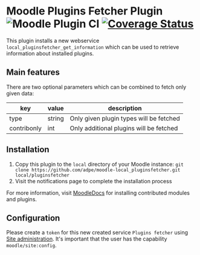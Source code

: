 # Moodle Plugins Fetcher Plugin ![Moodle Plugin CI](https://github.com/adpe/moodle-local_pluginsfetcher/workflows/Moodle%20Plugin%20CI/badge.svg) [![Coverage Status](https://coveralls.io/repos/github/adpe/moodle-local_pluginsfetcher/badge.svg?branch=master)](https://coveralls.io/github/adpe/moodle-local_pluginsfetcher?branch=master)

This plugin installs a new webservice `local_pluginsfetcher_get_information` which can be used to retrieve information about installed plugins.

## Main features

There are two optional parameters which can be combined to fetch only given data:

| key         | value  | description                             |
|-------------|--------|-----------------------------------------|
| type        | string | Only given plugin types will be fetched |
| contribonly | int    | Only additional plugins will be fetched |

## Installation
1. Copy this plugin to the `local` directory of your Moodle instance: `git clone https://github.com/adpe/moodle-local_pluginsfetcher.git local/pluginsfetcher`
2. Visit the notifications page to complete the installation process

For more information, visit [MoodleDocs](https://docs.moodle.org/37/en/Installing_plugins#Installing_manually_at_the_server) for installing contributed modules and plugins.

## Configuration
Please create a `token` for this new created service `Plugins fetcher` using [Site administration](https://FQDN/admin/settings.php?section=webservicetokens). It's important that the user has the capability `moodle/site:config`.
